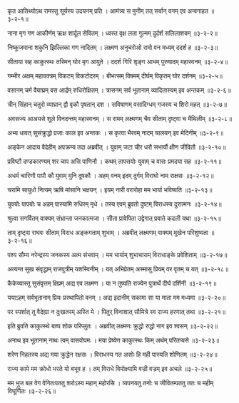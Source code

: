 कृत आतिथ्योऽथ रामस्तु सूर्यस्य उदयनम् प्रति ।
आमंत्र्य स मुनीम् तत् सर्वान् वनम् एव अन्वगाहत ॥३-२-१॥

नाना मृग गण आकीर्णम् ऋक्ष शार्दूल सेवितम् ।
ध्वस्त वृक्ष लता गुल्मम् दुर्दर्श सलिलाशयम् ॥३-२-२॥

निष्कूजमाना शकुनि झिल्लिका गण नादितम् ।
लक्ष्मण अनुचरोओ रामो वन मध्यम् ददर्श ह ॥३-२-३॥

सीताया सह काकुत्स्थः तस्मिन् घोर मृग आयुते ।
ददर्श गिरि शृङ्ग आभम् पुरुषादम् महास्वनम् ॥३-२-४॥

गम्भीर अक्षम् महावक्त्रम् विकटम् विकटोदरम् ।
बीभत्सम् विषमम् दीर्घम् विकृतम् घोर दर्शनम् ॥३-२-५॥

वसानम् चर्म  वैयाघ्रम् वस आर्द्रम् रुधिरोक्षितम् ।
त्रासनम् सर्व भूतानाम् व्यादितास्यम् इव अन्तकम् ॥३-२-६॥

त्रीन् सिंहान् चतुरो व्याघ्रान् द्वौ वृकौ पृषतान् दश ।
सविषाणम् वसादिग्धम् गजस्य च शिरो महत् ॥३-२-७॥

अवसज्य आअयसे शूले विनदन्तम् महास्वनम् ।
स रामम् लक्ष्मणम् चैव सीताम् दृष्ट्वा च मैथिलीम् ॥३-२-८॥

अभ्य धावत् सुसंक्रुद्धो प्रजाः काल इव अन्तकः ।
स कृत्वा भैरवम् नादम् चालयन् इव मेदिनीम् ॥३-२-९॥

अङ्केन आदाय वैदेहीम् अपक्रम्य तदा अब्रवीत् ।
युवाम् जटा चीर धरौ सभार्यौ क्षीण जीवितौ ॥३-२-१०॥

प्रविष्टौ दण्डकारण्यम् शर चाप असि पाणिनौ ।
कथम् तापसयोः युवाम् च वासः प्रमदया सह ॥३-२-११॥

अधर्म चारिणौ पापौ कौ युवाम् मुनि दूषकौ ।
अहम् वनम् इदम् दुर्गम् विराघो नाम राक्षसः ॥३-२-१२॥

चरामि सायुधो नित्यम् ऋषि मांसानि भक्षयन् ।
इयम् नारी वरारोहा मम भार्या भविष्यति ॥३-२-१३॥

युवयोः पापयोः च अहम् पास्यामि रुधिरम् मृधे ।
तस्य एवम् ब्रुवतो दुष्टम् विराधस्य दुरात्मनः ॥३-२-१४॥

श्रुत्वा सगर्वितम् वाक्यम् संभ्रान्ता जनकात्मजा ।
सीता प्रावेपिता उद्वेगात् प्रवाते कदली यथा ॥३-२-१५॥

ताम् दृष्ट्वा राघवः सीताम् विराध अङ्कगताम् शुभाम् ।
अब्रवीत् लक्ष्मणम् वाक्यम् मुखेन परिशुष्यता ॥३-२-१६॥

पश्य सौम्य नरेन्द्रस्य जनकस्य अत्म संभवाम् ।
मम भार्याम् शुभाचाराम् विराधाङ्के प्रवेशिताम् ॥३-२-१७॥

अत्यन्त सुख संवृद्धाम् राजपुत्रीम् यशस्विनीम् ।
यत् अभिप्रेतम् अस्मासु प्रियम् वर वृतम् च यत् ॥३-२-१८॥

कैकेय्यास्तु सुसंवृत्तम् क्षिप्रम् अद्य एव लक्ष्मण ।
या न तुष्यति राज्येन पुत्रार्थे दीर्घ दर्शिनी ॥३-२-१९॥

ययाऽहम् सर्वभूतानाम् प्रियः प्रस्थापितो वनम् ।
अद्य इदानीम् सकामा सा या माता मम मध्यमा ॥३-२-२०॥

पर स्पर्शात् तु वैदेह्या न दुःखतरम् अस्ति मे ।
पितुर् विनाशात् सौमित्रे स्व राज्य हरणात् तथा ॥३-२-२१॥

इति ब्रुवति काकुत्स्थे बाष्प शोक परिप्लुतः ।
अब्रवीत् लक्ष्मणः क्रुद्धो रुद्धो नाग इव श्वसन् ॥३-२-२२॥

अनाथ इव भूतानाम् नाथः त्वम् वासवोपमः ।
मया प्रेष्येण काकुत्स्थः किम् अर्थम् परितप्यसे ॥३-२-२३॥

शरेण निहतस्य अद्य मया क्रुद्धेन रक्षसः ।
विराधस्य गत असोः हि मही पास्यति शोणितम् ॥३-२-२४॥

राज्य कामे मम क्रोधो भरते यो बभूव ह ।
तम् विराधे विमोक्ष्यामि वज्री वज्रम् इव अचले ॥३-२-२५॥

मम भुज बल वेग वेगितःपततु शरोऽस्य महान् महोरसि ।
व्यपनयतु तनोः च जीवितम्पततु ततः च महीम् विघूर्णितः ॥३-२-२६॥

